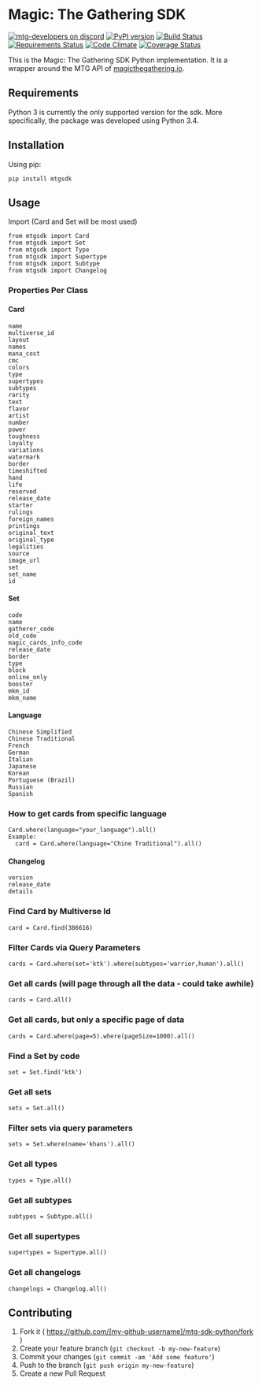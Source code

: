 # Magic: The Gathering SDK

[![mtg-developers on discord](https://img.shields.io/badge/discord-mtg%20developers-738bd7.svg)](https://discord.gg/qwGJNnP)
[![PyPI version](https://badge.fury.io/py/mtgsdk.svg)](https://badge.fury.io/py/mtgsdk)
[![Build Status](https://travis-ci.org/MagicTheGathering/mtg-sdk-python.svg?branch=master)](https://travis-ci.org/MagicTheGathering/mtg-sdk-python)
[![Requirements Status](https://requires.io/github/MagicTheGathering/mtg-sdk-python/requirements.svg?branch=master)](https://requires.io/github/MagicTheGathering/mtg-sdk-python/requirements/?branch=master)
[![Code Climate](https://codeclimate.com/github/MagicTheGathering/mtg-sdk-python/badges/gpa.svg)](https://codeclimate.com/github/MagicTheGathering/mtg-sdk-python)
[![Coverage Status](https://coveralls.io/repos/github/MagicTheGathering/mtg-sdk-python/badge.svg?branch=master)](https://coveralls.io/github/MagicTheGathering/mtg-sdk-python?branch=master)

This is the Magic: The Gathering SDK Python implementation. It is a wrapper around the MTG API of [magicthegathering.io](http://magicthegathering.io/).

## Requirements
Python 3 is currently the only supported version for the sdk. More specifically, the package was developed using Python 3.4.

## Installation

Using pip:

    pip install mtgsdk

## Usage

Import (Card and Set will be most used)

    from mtgsdk import Card
    from mtgsdk import Set
    from mtgsdk import Type
    from mtgsdk import Supertype
    from mtgsdk import Subtype
    from mtgsdk import Changelog

### Properties Per Class

#### Card

    name
    multiverse_id
    layout
    names
    mana_cost
    cmc
    colors
    type
    supertypes
    subtypes
    rarity
    text
    flavor
    artist
    number
    power
    toughness
    loyalty
    variations
    watermark
    border
    timeshifted
    hand
    life
    reserved
    release_date
    starter
    rulings
    foreign_names
    printings
    original_text
    original_type
    legalities
    source
    image_url
    set
    set_name
    id

#### Set

    code
    name
    gatherer_code
    old_code
    magic_cards_info_code
    release_date
    border
    type
    block
    online_only
    booster
    mkm_id
    mkm_name

#### Language

    Chinese Simplified
    Chinese Traditional
    French
    German
    Italian
    Japanese
    Korean
    Portuguese (Brazil)
    Russian
    Spanish
### How to get cards from specific language

    Card.where(language="your_language").all()
    Example:
      card = Card.where(language="Chine Traditional").all()



#### Changelog

    version
    release_date
    details

### Find Card by Multiverse Id

    card = Card.find(386616)

### Filter Cards via Query Parameters

    cards = Card.where(set='ktk').where(subtypes='warrior,human').all()

### Get all cards (will page through all the data - could take awhile)

    cards = Card.all()

### Get all cards, but only a specific page of data

    cards = Card.where(page=5).where(pageSize=1000).all()

### Find a Set by code

    set = Set.find('ktk')

### Get all sets

    sets = Set.all()

### Filter sets via query parameters

    sets = Set.where(name='khans').all()

### Get all types

    types = Type.all()

### Get all subtypes

    subtypes = Subtype.all()

### Get all supertypes

    supertypes = Supertype.all()

### Get all changelogs

    changelogs = Changelog.all()

## Contributing

1. Fork it ( https://github.com/[my-github-username]/mtg-sdk-python/fork )
2. Create your feature branch (`git checkout -b my-new-feature`)
3. Commit your changes (`git commit -am 'Add some feature'`)
4. Push to the branch (`git push origin my-new-feature`)
5. Create a new Pull Request
